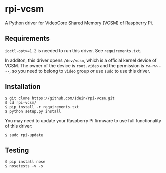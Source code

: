 # rpi-vcsm

A Python driver for VideoCore Shared Memory (VCSM) of Raspberry Pi.


## Requirements

`ioctl-opt>=1.2` is needed to run this driver. See `requirements.txt`.

In additon, this driver opens `/dev/vcsm`, which is a official kernel device of
VCSM.  The owner of the device is `root.video` and the permission is
`rw-rw----`, so you need to belong to `video` group *or* use `sudo` to use this
driver.


## Installation

```
$ git clone https://github.com/Idein/rpi-vcsm.git
$ cd rpi-vcsm/
$ pip install -r requirements.txt
$ python setup.py install
```

You may need to update your Raspberry Pi firmware to use full functionality of
this driver:

```
$ sudo rpi-update
```


## Testing

```
$ pip install nose
$ nosetests -v -s
```

